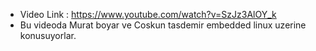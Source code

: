 - Video Link : https://www.youtube.com/watch?v=SzJz3AlOY_k
- Bu videoda Murat boyar ve Coskun tasdemir embedded linux uzerine konusuyorlar.
